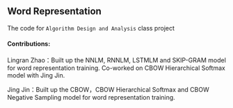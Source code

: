 ## Word Representation



The code for `Algorithm Design and Analysis` class project



#### Contributions:

Lingran Zhao：Built up the NNLM, RNNLM, LSTMLM and SKIP-GRAM model for word representation training.  Co-worked on CBOW Hierarchical Softmax model with Jing Jin.

Jing Jin：Built up the CBOW，CBOW Hierarchical Softmax and CBOW  Negative Sampling model for word representation training.
